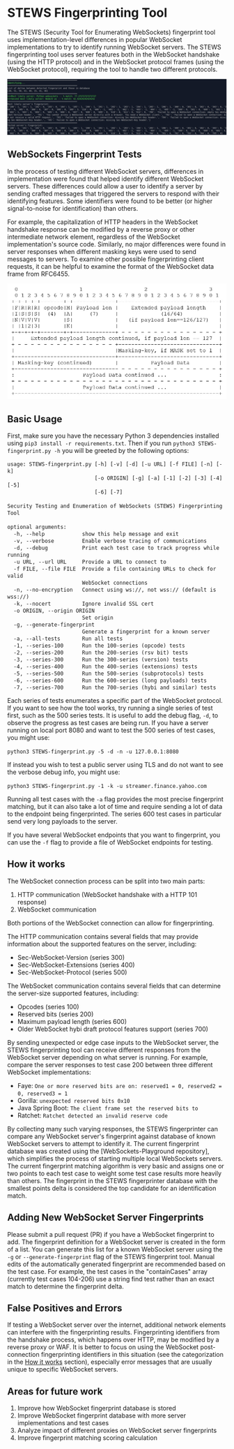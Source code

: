 # STEWS Fingerprinting Tool

The STEWS (Security Tool for Enumerating WebSockets) fingerprint tool uses
implementation-level differences in popular WebSocket implementations to try to
identify running WebSocket servers. The STEWS fingerprinting tool uses server
features both in the WebSocket handshake (using the HTTP protocol)
and in the WebSocket protocol frames (using the WebSocket protocol),
requiring the tool to handle two different protocols.

![Example STEWS fingerprinting output](fingerprint-example.jpg)

## WebSockets Fingerprint Tests

In the process of testing different WebSocket servers, differences in
implementation were found that helped identify different WebSocket servers.
These differences could allow a user to identify a server
by sending crafted messages that triggered the servers to respond with their
identifying features. Some identifiers were found to be better
(or higher signal-to-noise for identification) than others.

For example, the capitalization of HTTP headers in the WebSocket handshake
response can be modified by a reverse proxy or other intermediate network
element, regardless of the WebSocket implementation's source code.
Similarly, no major differences were found in server responses when
different masking keys were used to send messages to servers. To examine other
possible fingerprinting client requests, it can be helpful to examine the
format of the WebSocket data frame from RFC6455.

![WebSocket data frame](websocket-frame.jpg)

## Basic Usage

First, make sure you have the necessary Python 3 dependencies installed using
`pip3 install -r requirements.txt`. Then if you run
`python3 STEWS-fingerprint.py -h` you will be greeted by the following options:

```
usage: STEWS-fingerprint.py [-h] [-v] [-d] [-u URL] [-f FILE] [-n] [-k]
                            [-o ORIGIN] [-g] [-a] [-1] [-2] [-3] [-4] [-5]
                            [-6] [-7]

Security Testing and Enumeration of WebSockets (STEWS) Fingerprinting Tool

optional arguments:
  -h, --help            show this help message and exit
  -v, --verbose         Enable verbose tracing of communications
  -d, --debug           Print each test case to track progress while running
  -u URL, --url URL     Provide a URL to connect to
  -f FILE, --file FILE  Provide a file containing URLs to check for valid
                        WebSocket connections
  -n, --no-encryption   Connect using ws://, not wss:// (default is wss://)
  -k, --nocert          Ignore invalid SSL cert
  -o ORIGIN, --origin ORIGIN
                        Set origin
  -g, --generate-fingerprint
                        Generate a fingerprint for a known server
  -a, --all-tests       Run all tests
  -1, --series-100      Run the 100-series (opcode) tests
  -2, --series-200      Run the 200-series (rsv bit) tests
  -3, --series-300      Run the 300-series (version) tests
  -4, --series-400      Run the 400-series (extensions) tests
  -5, --series-500      Run the 500-series (subprotocols) tests
  -6, --series-600      Run the 600-series (long payloads) tests
  -7, --series-700      Run the 700-series (hybi and similar) tests
```

Each series of tests enumerates a specific part of the WebSocket protocol. If
you want to see how the tool works, try running a single series of test first,
such as the 500 series tests. It is useful to add the debug flag, `-d`, to
observe the progress as test cases are being run.
If you have a server running on local port 8080
and want to test the 500 series of test cases, you might use:

`python3 STEWS-fingerprint.py -5 -d -n -u 127.0.0.1:8080`

If instead you wish to test a public server using TLS and do
not want to see the verbose debug info, you might use:

`python3 STEWS-fingerprint.py -1 -k -u streamer.finance.yahoo.com`

Running all test cases with the `-a` flag provides the most precise fingerprint
matching, but it can also take a lot of time and require sending a lot of data
to the endpoint being fingerprinted. The series 600 test cases in particular
send very long payloads to the server.

If you have several WebSocket endpoints that you want to fingerprint, you
can use the `-f` flag to provide a file of WebSocket endpoints for testing.

## How it works

The WebSocket connection process can be split into two main parts:

1. HTTP communication (WebSocket handshake with a HTTP 101 response)
2. WebSocket communication

Both portions of the WebSocket connection can allow for fingerprinting.

The HTTP communication contains several fields that may provide information
about the supported features on the server, including:

- Sec-WebSocket-Version (series 300)
- Sec-WebSocket-Extensions (series 400)
- Sec-WebSocket-Protocol (series 500)

The WebSocket communication contains several fields that can determine
the server-size supported features, including:

- Opcodes (series 100)
- Reserved bits (series 200)
- Maximum payload length (series 600)
- Older WebSocket hybi draft protocol features support (series 700)

By sending unexpected or edge case inputs to the WebSocket server, the STEWS
fingerprinting tool can receive different responses from the WebSocket server
depending on what server is running. For example, compare the server responses
to test case 200 between three different WebSocket implementations:

- Faye: `One or more reserved bits are on: reserved1 = 0, reserved2 = 0, reserved3 = 1`
- Gorilla: `unexpected reserved bits 0x10`
- Java Spring Boot: `The client frame set the reserved bits to`
- Ratchet: `Ratchet detected an invalid reserve code`

By collecting many such varying responses, the STEWS fingerprinter can compare
any WebSocket server's fingerprint against database of known WebSocket servers
to attempt to identify it. The current fingerprint database was created using
the [WebSockets-Playground repository],
which simplifies the process of starting multiple local WebSockets servers.
The current fingerprint matching algorithm is very
basic and assigns one or two points to each test case to weight some test case
results more heavily than others. The fingerprint in the STEWS fingerprinter
database with the smallest points delta is considered the top candidate for
an identification match.

## Adding New WebSocket Server Fingerprints

Please submit a pull request (PR) if you have a WebSocket fingerprint to add.
The fingerprint definition for a WebSocket server is created in the form of a
list. You can generate this list for a known WebSocket server using the `-g` or
`--generate-fingerprint` flag of the STEWS fingerprint tool. Manual edits
of the automatically generated fingerprint are recommended based on the test
case. For example, the test cases in the "containCases" array (currently test
cases 104-206) use a string find test rather than an exact match to determine
the fingerprint delta.

## False Positives and Errors

If testing a WebSocket server over the internet, additional
network elements can interfere with the fingerprinting results. Fingerprinting
identifiers from the handshake process, which happens over HTTP, may be modified
by a reverse proxy or WAF. It is better to focus on using the WebSocket
post-connection fingerprinting identifiers in this situation (see the
categorization in the [How it works](#how-it-works) section), especially
error messages that are usually unique to specific WebSocket servers.

## Areas for future work

1. Improve how WebSocket fingerprint database is stored
2. Improve WebSocket fingerprint database with more server implementations and test cases
3. Analyze impact of different proxies on WebSocket server fingerprints
4. Improve fingerprint matching scoring calculation
